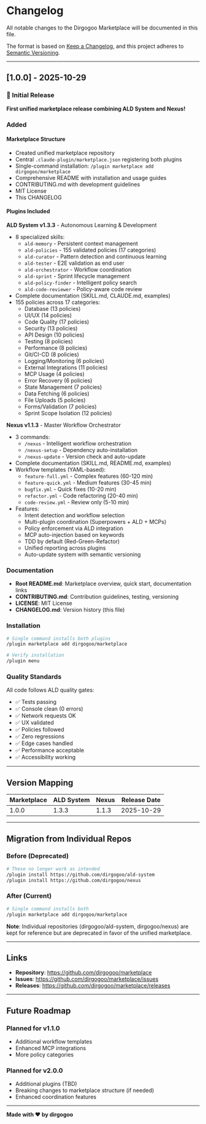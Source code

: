 # Changelog

All notable changes to the Dirgogoo Marketplace will be documented in this file.

The format is based on [Keep a Changelog](https://keepachangelog.com/en/1.0.0/),
and this project adheres to [Semantic Versioning](https://semver.org/spec/v2.0.0.html).

---

## [1.0.0] - 2025-10-29

### 🎉 Initial Release

**First unified marketplace release combining ALD System and Nexus!**

### Added

#### Marketplace Structure
- Created unified marketplace repository
- Central `.claude-plugin/marketplace.json` registering both plugins
- Single-command installation: `/plugin marketplace add dirgogoo/marketplace`
- Comprehensive README with installation and usage guides
- CONTRIBUTING.md with development guidelines
- MIT License
- This CHANGELOG

#### Plugins Included

**ALD System v1.3.3** - Autonomous Learning & Development
- 8 specialized skills:
  - `ald-memory` - Persistent context management
  - `ald-policies` - 155 validated policies (17 categories)
  - `ald-curator` - Pattern detection and continuous learning
  - `ald-tester` - E2E validation as end user
  - `ald-orchestrator` - Workflow coordination
  - `ald-sprint` - Sprint lifecycle management
  - `ald-policy-finder` - Intelligent policy search
  - `ald-code-reviewer` - Policy-aware code review
- Complete documentation (SKILL.md, CLAUDE.md, examples)
- 155 policies across 17 categories:
  - Database (13 policies)
  - UI/UX (14 policies)
  - Code Quality (17 policies)
  - Security (13 policies)
  - API Design (10 policies)
  - Testing (8 policies)
  - Performance (8 policies)
  - Git/CI-CD (8 policies)
  - Logging/Monitoring (6 policies)
  - External Integrations (11 policies)
  - MCP Usage (4 policies)
  - Error Recovery (6 policies)
  - State Management (7 policies)
  - Data Fetching (6 policies)
  - File Uploads (5 policies)
  - Forms/Validation (7 policies)
  - Sprint Scope Isolation (12 policies)

**Nexus v1.1.3** - Master Workflow Orchestrator
- 3 commands:
  - `/nexus` - Intelligent workflow orchestration
  - `/nexus-setup` - Dependency auto-installation
  - `/nexus-update` - Version check and auto-update
- Complete documentation (SKILL.md, README.md, examples)
- Workflow templates (YAML-based):
  - `feature-full.yml` - Complex features (60-120 min)
  - `feature-quick.yml` - Medium features (30-45 min)
  - `bugfix.yml` - Quick fixes (10-20 min)
  - `refactor.yml` - Code refactoring (20-40 min)
  - `code-review.yml` - Review only (5-10 min)
- Features:
  - Intent detection and workflow selection
  - Multi-plugin coordination (Superpowers + ALD + MCPs)
  - Policy enforcement via ALD integration
  - MCP auto-injection based on keywords
  - TDD by default (Red-Green-Refactor)
  - Unified reporting across plugins
  - Auto-update system with semantic versioning

### Documentation

- **Root README.md**: Marketplace overview, quick start, documentation links
- **CONTRIBUTING.md**: Contribution guidelines, testing, versioning
- **LICENSE**: MIT License
- **CHANGELOG.md**: Version history (this file)

### Installation

```bash
# Single command installs both plugins
/plugin marketplace add dirgogoo/marketplace

# Verify installation
/plugin menu
```

### Quality Standards

All code follows ALD quality gates:
- ✅ Tests passing
- ✅ Console clean (0 errors)
- ✅ Network requests OK
- ✅ UX validated
- ✅ Policies followed
- ✅ Zero regressions
- ✅ Edge cases handled
- ✅ Performance acceptable
- ✅ Accessibility working

---

## Version Mapping

| Marketplace | ALD System | Nexus | Release Date |
|------------|------------|-------|--------------|
| 1.0.0      | 1.3.3      | 1.1.3 | 2025-10-29   |

---

## Migration from Individual Repos

### Before (Deprecated)
```bash
# These no longer work as intended
/plugin install https://github.com/dirgogoo/ald-system
/plugin install https://github.com/dirgogoo/nexus
```

### After (Current)
```bash
# Single command installs both
/plugin marketplace add dirgogoo/marketplace
```

**Note**: Individual repositories (dirgogoo/ald-system, dirgogoo/nexus) are kept for reference but are deprecated in favor of the unified marketplace.

---

## Links

- **Repository**: https://github.com/dirgogoo/marketplace
- **Issues**: https://github.com/dirgogoo/marketplace/issues
- **Releases**: https://github.com/dirgogoo/marketplace/releases

---

## Future Roadmap

### Planned for v1.1.0
- Additional workflow templates
- Enhanced MCP integrations
- More policy categories

### Planned for v2.0.0
- Additional plugins (TBD)
- Breaking changes to marketplace structure (if needed)
- Enhanced coordination features

---

**Made with ❤️ by dirgogoo**
